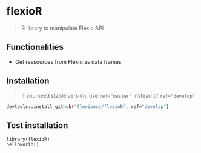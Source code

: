 # flexioR
> R library to manipulate Flexio API

## Functionalities
* Get ressources from Flexio as data frames



## Installation
> If you need stable version, use ``ref="master"`` instead of ``ref="develop"``
```bash
devtools::install_github("flexiooss/flexioR", ref="develop")
```

## Test installation
```
library(flexioR)
helloworld()
```
